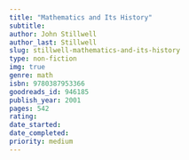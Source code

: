 ```yaml
---
title: "Mathematics and Its History"
subtitle: 
author: John Stillwell
author_last: Stillwell
slug: stillwell-mathematics-and-its-history
type: non-fiction
img: true
genre: math
isbn: 9780387953366
goodreads_id: 946185
publish_year: 2001
pages: 542
rating: 
date_started:
date_completed:
priority: medium
---
```

